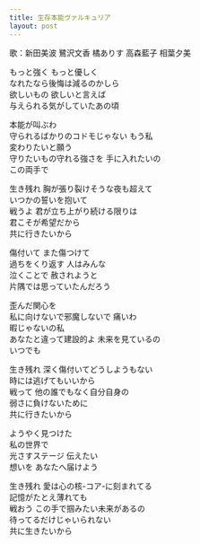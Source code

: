 ```yaml
---
title: 生存本能ヴァルキュリア
layout: post
---
```

歌：<a class="minami">新田美波</a> <a class="fumika">鷺沢文香</a> <a class="arisu">橘ありす</a> <a class="aiko">高森藍子</a> <a class="yumi">相葉夕美</a>

<p><a class="aiko">もっと強く もっと優しく<br />
なれたなら後悔は減るのかしら</a><br />
<a class="yumi">欲しいもの 欲しいと言えば<br />
与えられる気がしていたあの頃</a></p>

<p><a class="minami">本能が叫ぶわ</a><br />
<a class="fumika">守られるばかりのコドモじゃない もう私</a><br />
<a class="arisu">変わりたいと願う</a><br />
守りたいもの守れる強さを 手に入れたいの<br />
この両手で</p>

<p>生き残れ 胸が張り裂けそうな夜も<a class="aiko">超えて</a><br />
<a class="arisu">いつかの</a>誓いを抱いて<br />
戦うよ 君が立ち上がり続ける限りは<br />
<a class="minami">君こそが希望だから</a><br />
共に行きたいから</p>

<p><a class="minami">傷付いて また傷つけて<br />
過ちをくり返す 人はみんな</a><br />
<a class="fumika">泣くことで 赦されようと<br />
片隅では思っていたんだろう</a></p>

<p><a class="yumi">歪んだ関心を</a><br />
<a class="arisu">私に向けないで邪魔しないで 痛いわ</a><br />
<a class="aiko">暇じゃないの私</a><br />
あなたと違って建設的よ 未来を見ているの<br />
いつでも</p>

<p>生き残れ 深く傷付いてどうしようもない<br />
<a class="yumi">時には</a><a class="fumika">逃げてもいいから</a><br />
戦って 他の誰でもなく自分自身の<br />
<a class="arisu">弱さに負けないために</a><br />
共に行きたいから</p>

<p><a class="fumika">ようやく見つけた</a><br />
<a class="aiko">私の世界で</a><br />
<a class="arisu">光さす</a><a class="yumi">ステージ 伝えたい</a><br />
想いを あなたへ届けよう</p>

<p><a class="minami">生き残れ 愛は</a>心の核-コア-に刻まれてる<br />
記憶がたとえ薄れても<br />
戦おう この手で掴みたい未来があるの<br />
待ってるだけじゃいられない<br />
共に生きたいから</p>